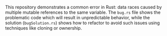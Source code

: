 This repository demonstrates a common error in Rust: data races caused by multiple mutable references to the same variable.  The `bug.rs` file shows the problematic code which will result in unpredictable behavior, while the solution (`bugSolution.rs`) shows how to refactor to avoid such issues using techniques like cloning or ownership.